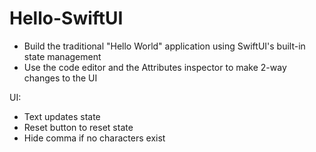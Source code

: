 # Hello-SwiftUI
- Build the traditional "Hello World" application using SwiftUI's built-in state management
- Use the code editor and the Attributes inspector to make 2-way changes to the UI

UI:
- Text updates state
- Reset button to reset state
- Hide comma if no characters exist
